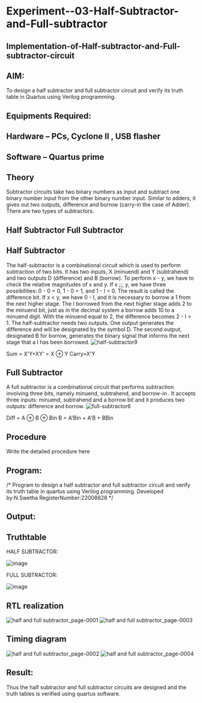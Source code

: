 # Experiment--03-Half-Subtractor-and-Full-subtractor
## Implementation-of-Half-subtractor-and-Full-subtractor-circuit
## AIM:
To design a half subtractor and full subtractor circuit and verify its truth table in Quartus using Verilog programming.

## Equipments Required:
## Hardware – PCs, Cyclone II , USB flasher
## Software – Quartus prime
## Theory
Subtractor circuits take two binary numbers as input and subtract one binary number input from the other binary number input. Similar to adders, it gives out two outputs, difference and borrow (carry-in the case of Adder). There are two types of subtractors.

## Half Subtractor Full Subtractor
## Half Subtractor
The half-subtractor is a combinational circuit which is used to perform subtraction of two bits. It has two inputs, X (minuend) and Y (subtrahend) and two outputs D (difference) and B (borrow). To perform x - y, we have to check the relative magnitudes of x and y. If x ;;, y, we have three possibilities: 0 - 0 = 0, 1 - 0 = 1, and 1 - I = 0. The result is called the difference bit. If x < y, we have 0 - I, and it is necessary to borrow a 1 from the next higher stage. The I borrowed from the next higher stage adds 2 to the minuend bit, just as in the decimal system a borrow adds 10 to a minuend digit. With the minuend equal to 2, the difference becomes 2 - I = 1. The half-subtractor needs two outputs. One output generates the difference and will be designated by the symbol D. The second output, designated B for borrow, generates the binary signal that informs the next stage that a I has been borrowed.
![half-subtractor9](https://user-images.githubusercontent.com/36288975/166112538-58c3bc7c-ee5d-4e6a-ac8d-8e8328efe27a.png)


Sum = X'Y+XY' = X ⊕ Y
Carry=X'Y

## Full Subtractor
A full subtractor is a combinational circuit that performs subtraction involving three bits, namely minuend, subtrahend, and borrow-in . It accepts three inputs: minuend, subtrahend and a borrow bit and it produces two outputs: difference and borrow.
![full-subtractor6](https://user-images.githubusercontent.com/36288975/166112541-24c68359-3de8-4674-ae22-8272ffc385ed.png)


Diff = A ⊕ B ⊕ Bin B = A'Bin + A'B + BBin

## Procedure



Write the detailed procedure here 


## Program:
/*
Program to design a half subtractor and full subtractor circuit and verify its truth table in quartus using Verilog programming.
Developed by:N.Swetha
RegisterNumber:22008828 
*/

## Output:

## Truthtable

HALF SUBTRACTOR:

![image](https://user-images.githubusercontent.com/122199934/214778528-d8c6a868-8b8e-4bb6-8fe5-016bda5252d6.png)


FULL SUBTRACTOR:

![image](https://user-images.githubusercontent.com/122199934/214778826-c47287fd-1c49-42db-8197-4b2c88b32600.png)





##  RTL realization
![half and full subtractor_page-0001](https://user-images.githubusercontent.com/122199934/214083361-ce68e170-e47d-48d0-9944-25afe1a57fc4.jpg)
![half and full subtractor_page-0003](https://user-images.githubusercontent.com/122199934/214083464-05e9dd50-4373-462b-9a77-b2b9789e5a29.jpg)


## Timing diagram 
![half and full subtractor_page-0002](https://user-images.githubusercontent.com/122199934/214083519-fe56c678-0bf8-4e41-8d5e-2e36d4bea7e3.jpg)
![half and full subtractor_page-0004](https://user-images.githubusercontent.com/122199934/214083585-cb8f0c64-3365-4ae3-8888-1ab4da08a6ad.jpg)

## Result:
Thus the half subtractor and full subtractor circuits are designed and the truth tables is verified using quartus software.
